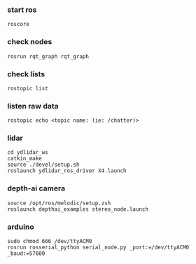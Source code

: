 ### start ros
    roscore 
### check nodes
    rosrun rqt_graph rqt_graph 
### check lists
    rostopic list
### listen raw data
    rostopic echo <topic name: (ie: /chatter)>
### lidar
    cd ydlidar_ws
    catkin_make
    source ./devel/setup.sh
    roslaunch ydlidar_ros_driver X4.launch
### depth-ai camera
    source /opt/ros/melodic/setup.zsh
    roslaunch depthai_examples stereo_node.launch
### arduino
    sudo chmod 666 /dev/ttyACM0
    rosrun rosserial_python serial_node.py _port:=/dev/ttyACM0 _baud:=57600
